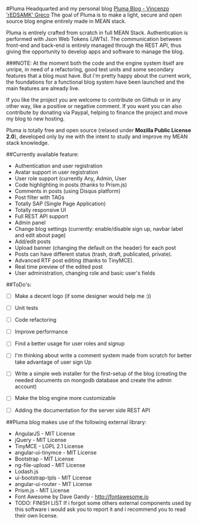 #Pluma
Headquarted and my personal blog [Pluma Blog - Vincenzo 'rEDSAMK' Greco](https://pluma-redsamk.rhcloud.com/)
The goal of Pluma is to make a light, secure and open source blog engine entirely made in MEAN stack.

Pluma is entirely crafted from scratch in full MEAN Stack. Authentication is performed with Json Web Tokens (JWTs).
The communication between front-end and back-end is entirely managed through the REST API, thus giving the opportunity to develop apps and software to manage the blog.

###NOTE: At the moment both the code and the engine system itself are unripe, in need of a refactoring, good test units and some secondary features that a blog must have. But i'm pretty happy about the current work, the foundations for a functional blog system have been launched and the main features are already live.

If you like the project you are welcome to contribute on Github or in any other way, like a positive or negative comment. If you want you can also contribute by donating via Paypal, helping to finance the project and move my blog to new hosting.

Pluma is totally free and open source (relased under **Mozilla Public License 2.0**), developed only by me with the intent to study and improve my MEAN stack knowledge.

##Currently available feature:

- Authentication and user registration
- Avatar support in user registration
- User role support (currently Any, Admin, User
- Code highlighting in posts (thanks to Prism.js)
- Comments in posts (using Disqus platform)
- Post filter with TAGs
- Totally SAP (Single Page Application)
- Totally responsive UI
- Full REST API support
- Admin panel
- Change blog settings (currently: enable/disable sign up, navbar label and edit about page)
- Add/edit posts
- Upload banner (changing the default on the header) for each post
- Posts can have different status (trash, draft, publicated, private).
- Advanced RTF post editing (thanks to TinyMCE).
- Real time preview of the edited post
- User administration, changing role and basic user's fields


##ToDo's:

- [ ] Make a decent logo (if some designer would help me :))
- [ ] Unit tests
- [ ] Code refactoring
- [ ] Improve performance
- [ ] Find a better usage for user roles and signup
- [ ] I'm thinking about write a comment system made from scratch for better take advantage of user sign Up
- [ ] Write a simple web installer for the first-setup of the blog (creating the needed documents on mongodb database and create the admin account)
- [ ] Make the blog engine more customizable
- [ ] Adding the documentation for the server side REST API


##Pluma blog makes use of the following external library:

- AngularJS - MIT License
- jQuery - MIT License
- TinyMCE - LGPL 2.1 License
- angular-ui-tinymce - MIT License
- Bootstrap - MIT License
- ng-file-upload - MIT License
- Lodash.js
- ui-bootstrap-tpls - MIT License
- angular-ui-router - MIT License
- Prism.js - MIT License
- Font Awesome by Dave Gandy - http://fontawesome.io
- TODO: FINISH LIST
If i forgot some others external components used by this software i would ask you to report it and i recommend you to read their own license.
